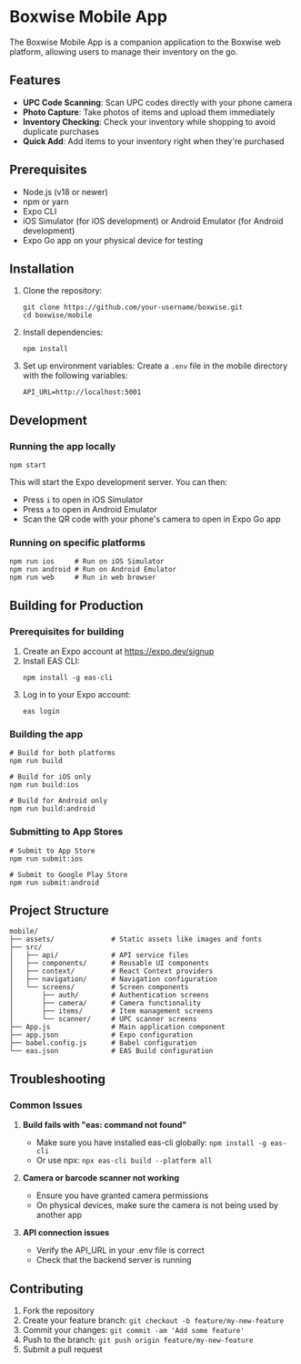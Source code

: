 # Boxwise Mobile App

The Boxwise Mobile App is a companion application to the Boxwise web platform, allowing users to manage their inventory on the go.

## Features

- **UPC Code Scanning**: Scan UPC codes directly with your phone camera
- **Photo Capture**: Take photos of items and upload them immediately
- **Inventory Checking**: Check your inventory while shopping to avoid duplicate purchases
- **Quick Add**: Add items to your inventory right when they're purchased

## Prerequisites

- Node.js (v18 or newer)
- npm or yarn
- Expo CLI
- iOS Simulator (for iOS development) or Android Emulator (for Android development)
- Expo Go app on your physical device for testing

## Installation

1. Clone the repository:
   ```
   git clone https://github.com/your-username/boxwise.git
   cd boxwise/mobile
   ```

2. Install dependencies:
   ```
   npm install
   ```

3. Set up environment variables:
   Create a `.env` file in the mobile directory with the following variables:
   ```
   API_URL=http://localhost:5001
   ```

## Development

### Running the app locally

```
npm start
```

This will start the Expo development server. You can then:
- Press `i` to open in iOS Simulator
- Press `a` to open in Android Emulator
- Scan the QR code with your phone's camera to open in Expo Go app

### Running on specific platforms

```
npm run ios     # Run on iOS Simulator
npm run android # Run on Android Emulator
npm run web     # Run in web browser
```

## Building for Production

### Prerequisites for building

1. Create an Expo account at https://expo.dev/signup
2. Install EAS CLI:
   ```
   npm install -g eas-cli
   ```
3. Log in to your Expo account:
   ```
   eas login
   ```

### Building the app

```
# Build for both platforms
npm run build

# Build for iOS only
npm run build:ios

# Build for Android only
npm run build:android
```

### Submitting to App Stores

```
# Submit to App Store
npm run submit:ios

# Submit to Google Play Store
npm run submit:android
```

## Project Structure

```
mobile/
├── assets/              # Static assets like images and fonts
├── src/
│   ├── api/             # API service files
│   ├── components/      # Reusable UI components
│   ├── context/         # React Context providers
│   ├── navigation/      # Navigation configuration
│   └── screens/         # Screen components
│       ├── auth/        # Authentication screens
│       ├── camera/      # Camera functionality
│       ├── items/       # Item management screens
│       └── scanner/     # UPC scanner screens
├── App.js               # Main application component
├── app.json             # Expo configuration
├── babel.config.js      # Babel configuration
└── eas.json             # EAS Build configuration
```

## Troubleshooting

### Common Issues

1. **Build fails with "eas: command not found"**
   - Make sure you have installed eas-cli globally: `npm install -g eas-cli`
   - Or use npx: `npx eas-cli build --platform all`

2. **Camera or barcode scanner not working**
   - Ensure you have granted camera permissions
   - On physical devices, make sure the camera is not being used by another app

3. **API connection issues**
   - Verify the API_URL in your .env file is correct
   - Check that the backend server is running

## Contributing

1. Fork the repository
2. Create your feature branch: `git checkout -b feature/my-new-feature`
3. Commit your changes: `git commit -am 'Add some feature'`
4. Push to the branch: `git push origin feature/my-new-feature`
5. Submit a pull request
